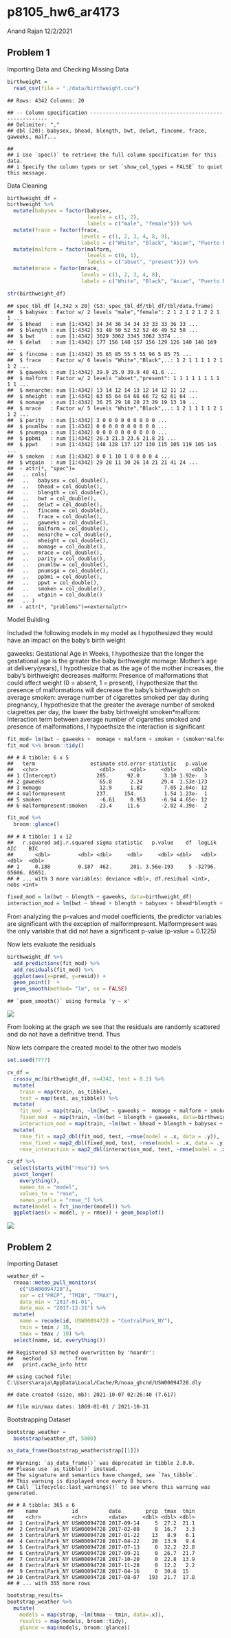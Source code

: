 p8105\_hw6\_ar4173
================
Anand Rajan
12/2/2021

## Problem 1

Importing Data and Checking Missing Data

``` r
birthweight =
  read_csv(file = "./data/birthweight.csv")
```

    ## Rows: 4342 Columns: 20

    ## -- Column specification --------------------------------------------------------
    ## Delimiter: ","
    ## dbl (20): babysex, bhead, blength, bwt, delwt, fincome, frace, gaweeks, malf...

    ## 
    ## i Use `spec()` to retrieve the full column specification for this data.
    ## i Specify the column types or set `show_col_types = FALSE` to quiet this message.

Data Cleaning

``` r
birthweight_df =
birthweight %>% 
  mutate(babysex = factor(babysex,
                          levels = c(1, 2),
                          labels = c("male", "female"))) %>% 
  mutate(frace = factor(frace,
                        levels = c(1, 2, 3, 4, 8, 9),
                        labels = c("White", "Black", "Asian", "Puerto Rican", "Other", "Unknown"))) %>% 
  mutate(malform = factor(malform,
                          levels = c(0, 1),
                          labels = c("abset", "present"))) %>% 
  mutate(mrace = factor(mrace,
                        levels = c(1, 2, 3, 4, 8),
                        labels = c("White", "Black", "Asian", "Puerto Rican", "Other")))

str(birthweight_df)
```

    ## spec_tbl_df [4,342 x 20] (S3: spec_tbl_df/tbl_df/tbl/data.frame)
    ##  $ babysex : Factor w/ 2 levels "male","female": 2 1 2 1 2 1 2 2 1 1 ...
    ##  $ bhead   : num [1:4342] 34 34 36 34 34 33 33 33 36 33 ...
    ##  $ blength : num [1:4342] 51 48 50 52 52 52 46 49 52 50 ...
    ##  $ bwt     : num [1:4342] 3629 3062 3345 3062 3374 ...
    ##  $ delwt   : num [1:4342] 177 156 148 157 156 129 126 140 146 169 ...
    ##  $ fincome : num [1:4342] 35 65 85 55 5 55 96 5 85 75 ...
    ##  $ frace   : Factor w/ 6 levels "White","Black",..: 1 2 1 1 1 1 2 1 1 2 ...
    ##  $ gaweeks : num [1:4342] 39.9 25.9 39.9 40 41.6 ...
    ##  $ malform : Factor w/ 2 levels "abset","present": 1 1 1 1 1 1 1 1 1 1 ...
    ##  $ menarche: num [1:4342] 13 14 12 14 13 12 14 12 11 12 ...
    ##  $ mheight : num [1:4342] 63 65 64 64 66 66 72 62 61 64 ...
    ##  $ momage  : num [1:4342] 36 25 29 18 20 23 29 19 13 19 ...
    ##  $ mrace   : Factor w/ 5 levels "White","Black",..: 1 2 1 1 1 1 2 1 1 2 ...
    ##  $ parity  : num [1:4342] 3 0 0 0 0 0 0 0 0 0 ...
    ##  $ pnumlbw : num [1:4342] 0 0 0 0 0 0 0 0 0 0 ...
    ##  $ pnumsga : num [1:4342] 0 0 0 0 0 0 0 0 0 0 ...
    ##  $ ppbmi   : num [1:4342] 26.3 21.3 23.6 21.8 21 ...
    ##  $ ppwt    : num [1:4342] 148 128 137 127 130 115 105 119 105 145 ...
    ##  $ smoken  : num [1:4342] 0 0 1 10 1 0 0 0 0 4 ...
    ##  $ wtgain  : num [1:4342] 29 28 11 30 26 14 21 21 41 24 ...
    ##  - attr(*, "spec")=
    ##   .. cols(
    ##   ..   babysex = col_double(),
    ##   ..   bhead = col_double(),
    ##   ..   blength = col_double(),
    ##   ..   bwt = col_double(),
    ##   ..   delwt = col_double(),
    ##   ..   fincome = col_double(),
    ##   ..   frace = col_double(),
    ##   ..   gaweeks = col_double(),
    ##   ..   malform = col_double(),
    ##   ..   menarche = col_double(),
    ##   ..   mheight = col_double(),
    ##   ..   momage = col_double(),
    ##   ..   mrace = col_double(),
    ##   ..   parity = col_double(),
    ##   ..   pnumlbw = col_double(),
    ##   ..   pnumsga = col_double(),
    ##   ..   ppbmi = col_double(),
    ##   ..   ppwt = col_double(),
    ##   ..   smoken = col_double(),
    ##   ..   wtgain = col_double()
    ##   .. )
    ##  - attr(*, "problems")=<externalptr>

Model Building

Included the following models in my model as I hypothesized they would
have an impact on the baby’s birth weight

gaweeks: Gestational Age in Weeks, I hypothesize that the longer the
gestational age is the greater the baby birthweight momage: Mother’s age
at delivery(years), I hypothesize that as the age of the mother
increases, the baby’s birthweight decreases malform: Presence of
malformations that could affect weight (0 = absent, 1 = present), I
hypothesize that the presence of malformations will decrease the baby’s
birthweighth on average smoken: average number of cigarettes smoked per
day during pregnancy, I hypothesize that the greater the average number
of smoked ciagrettes per day, the lower the baby birthweight
smoken\*malform: Interaction term between average number of cigarettes
smoked and presence of malformations, I hypoethsize the interaction is
significant

``` r
fit_mod= lm(bwt ~ gaweeks +  momage + malform + smoken + (smoken*malform), data = birthweight_df )
fit_mod %>% broom::tidy()
```

    ## # A tibble: 6 x 5
    ##   term                  estimate std.error statistic   p.value
    ##   <chr>                    <dbl>     <dbl>     <dbl>     <dbl>
    ## 1 (Intercept)             285.      92.0        3.10 1.92e-  3
    ## 2 gaweeks                  65.8      2.24      29.4  1.53e-173
    ## 3 momage                   12.9      1.82       7.05 2.04e- 12
    ## 4 malformpresent          237.     154.         1.54 1.23e-  1
    ## 5 smoken                   -6.61     0.953     -6.94 4.65e- 12
    ## 6 malformpresent:smoken   -23.4     11.6       -2.02 4.39e-  2

``` r
fit_mod %>% 
  broom::glance()
```

    ## # A tibble: 1 x 12
    ##   r.squared adj.r.squared sigma statistic   p.value    df  logLik    AIC    BIC
    ##       <dbl>         <dbl> <dbl>     <dbl>     <dbl> <dbl>   <dbl>  <dbl>  <dbl>
    ## 1     0.188         0.187  462.      201. 3.56e-193     5 -32796. 65606. 65651.
    ## # ... with 3 more variables: deviance <dbl>, df.residual <int>, nobs <int>

``` r
fixed_mod = lm(bwt ~ blength + gaweeks, data=birthweight_df)
interaction_mod = lm(bwt ~ bhead + blength + babysex + bhead*blength + bhead*babysex + blength*babysex, data=birthweight_df)
```

From analyzing the p-values and model coefficients, the predictor
variables are significant with the exception of malformpresent.
Malformpresent was the only variable that did not have a significant
p-value (p-value = 0.1225)

Now lets evaluate the residuals

``` r
birthweight_df %>% 
  add_predictions(fit_mod) %>% 
  add_residuals(fit_mod) %>% 
  ggplot(aes(x=pred, y=resid)) +
  geom_point()  +
  geom_smooth(method= "lm", se = FALSE)
```

    ## `geom_smooth()` using formula 'y ~ x'

![](p8105_hw6_ar4173_files/figure-gfm/unnamed-chunk-4-1.png)<!-- -->

From looking at the graph we see that the residuals are randomly
scattered and do not have a definitive trend. Thus

Now lets compare the created model to the other two models

``` r
set.seed(7777)

cv_df =
  crossv_mc(birthweight_df, n=4342, test = 0.2) %>% 
  mutate(
    train = map(train, as_tibble),
    test = map(test, as_tibble)) %>% 
  mutate(
    fit_mod  = map(train, ~lm(bwt ~ gaweeks +  momage + malform + smoken + (smoken*malform), data = birthweight_df )),
    fixed_mod  = map(train, ~lm(bwt ~ blength + gaweeks, data=birthweight_df)),
    interaction_mod = map(train, ~lm(bwt ~ bhead + blength + babysex + bhead*blength + bhead*babysex + blength*babysex, data=birthweight_df))) %>% 
  mutate(
    rmse_fit = map2_dbl(fit_mod, test, ~rmse(model = .x, data = .y)),
    rmse_fixed = map2_dbl(fixed_mod, test, ~rmse(model = .x, data = .y)),
    rmse_interaction = map2_dbl(interaction_mod, test, ~rmse(model = .x, data = .y)))
```

``` r
cv_df %>% 
  select(starts_with("rmse")) %>% 
  pivot_longer(
    everything(),
    names_to = "model", 
    values_to = "rmse",
    names_prefix = "rmse_") %>% 
  mutate(model = fct_inorder(model)) %>% 
  ggplot(aes(x = model, y = rmse)) + geom_boxplot()
```

![](p8105_hw6_ar4173_files/figure-gfm/unnamed-chunk-6-1.png)<!-- -->

## Problem 2

Importing Dataset

``` r
weather_df = 
  rnoaa::meteo_pull_monitors(
    c("USW00094728"),
    var = c("PRCP", "TMIN", "TMAX"), 
    date_min = "2017-01-01",
    date_max = "2017-12-31") %>%
  mutate(
    name = recode(id, USW00094728 = "CentralPark_NY"),
    tmin = tmin / 10,
    tmax = tmax / 10) %>%
  select(name, id, everything())
```

    ## Registered S3 method overwritten by 'hoardr':
    ##   method           from
    ##   print.cache_info httr

    ## using cached file: C:\Users\araja\AppData\Local/Cache/R/noaa_ghcnd/USW00094728.dly

    ## date created (size, mb): 2021-10-07 02:26:40 (7.617)

    ## file min/max dates: 1869-01-01 / 2021-10-31

Bootstrapping Dataset

``` r
bootstrap_weather =
  bootstrap(weather_df, 5000) 

as_data_frame(bootstrap_weather$strap[[1]])
```

    ## Warning: `as_data_frame()` was deprecated in tibble 2.0.0.
    ## Please use `as_tibble()` instead.
    ## The signature and semantics have changed, see `?as_tibble`.
    ## This warning is displayed once every 8 hours.
    ## Call `lifecycle::last_warnings()` to see where this warning was generated.

    ## # A tibble: 365 x 6
    ##    name           id          date        prcp  tmax  tmin
    ##    <chr>          <chr>       <date>     <dbl> <dbl> <dbl>
    ##  1 CentralPark_NY USW00094728 2017-09-14     5  27.2  21.1
    ##  2 CentralPark_NY USW00094728 2017-02-08     8  16.7   3.3
    ##  3 CentralPark_NY USW00094728 2017-01-22    13   8.9   6.1
    ##  4 CentralPark_NY USW00094728 2017-04-22    28  13.9   9.4
    ##  5 CentralPark_NY USW00094728 2017-07-13     0  32.2  22.8
    ##  6 CentralPark_NY USW00094728 2017-09-21     0  26.7  21.7
    ##  7 CentralPark_NY USW00094728 2017-10-20     0  22.8  13.9
    ##  8 CentralPark_NY USW00094728 2017-11-28     0  12.2   2.2
    ##  9 CentralPark_NY USW00094728 2017-04-16     0  30.6  15  
    ## 10 CentralPark_NY USW00094728 2017-08-07   193  21.7  17.8
    ## # ... with 355 more rows

``` r
bootstrap_results=
bootstrap_weather %>% 
  mutate(
    models = map(strap, ~lm(tmax ~ tmin, data=.x)),
    results = map(models, broom::tidy),
    glance = map(models, broom::glance))
```
